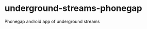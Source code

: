 underground-streams-phonegap
============================

Phonegap android app of underground streams
